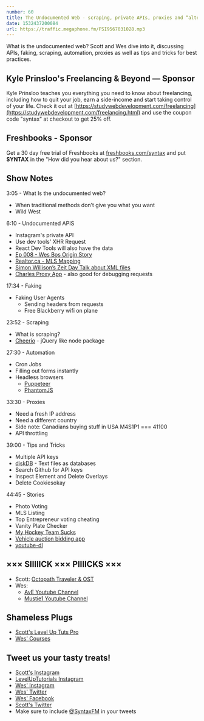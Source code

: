 ```yaml
---
number: 60
title: The Undocumented Web - scraping, private APIs, proxies and “alternative solutions”
date: 1532437200084
url: https://traffic.megaphone.fm/FSI9567031028.mp3
---
```


What is the undocumented web? Scott and Wes dive into it, discussing APIs, faking, scraping, automation, proxies as well as tips and tricks for best practices.

## Kyle Prinsloo's Freelancing & Beyond — Sponsor

Kyle Prinsloo teaches you everything you need to know about freelancing, including how to quit your job, earn a side-income and start taking control of your life. Check it out at [https://studywebdevelopment.com/freelancing](https://studywebdevelopment.com/freelancing.html) and use the coupon code "syntax" at checkout to get 25% off.

## Freshbooks - Sponsor

Get a 30 day free trial of Freshbooks at [freshbooks.com/syntax](https://freshbooks.com/syntax) and put **SYNTAX** in the "How did you hear about us?" section.

## Show Notes

3:05 - What Is the undocumented web?

* When traditional methods don’t give you what you want
* Wild West

6:10 - Undocumented APIS

* Instagram's private API
* Use dev tools' XHR Request
* React Dev Tools will also have the data
* [Ep 008 - Wes Bos Origin Story](https://syntax.fm/show/008/wes-bos-origin-story)
* [Realtor.ca - MLS Mapping](https://www.realtor.ca/)
* [Simon Willison’s Zeit Day Talk about XML files](https://github.com/simonw/datasette)
* [Charles Proxy App](https://www.charlesproxy.com/) - also good for debugging requests

17:34 - Faking

* Faking User Agents
  * Sending headers from requests
  * Free Blackberry wifi on plane

23:52 - Scraping

* What is scraping?
* [Cheerio](https://github.com/cheeriojs/cheerio) - jQuery like node package

27:30 - Automation

* Cron Jobs
* Filling out forms instantly
* Headless browsers
  * [Puppeteer](https://developers.google.com/web/tools/puppeteer/)
  * [PhantomJS](http://phantomjs.org/)

33:30 - Proxies

* Need a fresh IP address
* Need a different country
* Side note: Canadians buying stuff in USA M4S1P1 === 41100
* API throttling

39:00 - Tips and Tricks

* Multiple API keys
* [diskDB](https://www.npmjs.com/package/diskdb) - Text files as databases
* Search Github for API keys
* Inspect Element and Delete Overlays
* Delete Cookiesokay

44:45 - Stories

* Photo Voting
* MLS Listing
* Top Entrepreneur voting cheating
* Vanity Plate Checker
* [My Hockey Team Sucks](https://forwardcourses.com/lectures/346)
* [Vehicle auction bidding app](https://twitter.com/lawjolla/status/1008739031448875008)
* [youtube-dl](https://rg3.github.io/youtube-dl/)

## ××× SIIIIICK ××× PIIIICKS ×××

* Scott: [Octopath Traveler & OST](https://amzn.to/2mvECnS)
* Wes:
  * [AvE Youtube Channel](https://www.youtube.com/channel/UChWv6Pn_zP0rI6lgGt3MyfA)
  * [Mustie1 Youtube Channel](https://www.youtube.com/channel/UCcSeeATlWJJbXpOZRYOfaDg)

## Shameless Plugs

* [Scott's Level Up Tuts Pro](https://LevelUpTutorials.com/pro)
* [Wes' Courses](https://wesbos.com/courses)

## Tweet us your tasty treats!

* [Scott's Instagram](https://www.instagram.com/stolinski/)
* [LevelUpTutorials Instagram](https://www.instagram.com/LevelUpTutorials/)
* [Wes' Instagram](https://www.instagram.com/wesbos/)
* [Wes' Twitter](https://twitter.com/wesbos)
* [Wes' Facebook](https://www.facebook.com/wesbos.developer)
* [Scott's Twitter](https://twitter.com/stolinski)
* Make sure to include [@SyntaxFM](https://twitter.com/SyntaxFM) in your tweets
